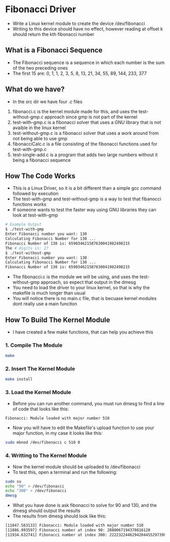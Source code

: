 # Fibonacci Driver
- Write a Linux kernel module to create the device /dev/fibonacci
- Writing to this device should have no effect, however reading at offset k should return the kth fibonacci number
## What is a Fibonacci Sequence
- The Fibonacci sequence is a sequence in which each number is the sum of the two preceding ones
- The first 15 are: 0, 1, 1, 2, 3, 5, 8, 13, 21, 34, 55, 89, 144, 233, 377

## What do we have? 
- In the src dir we have four .c files
1. fibonacci.c is the kernel module made for this, and uses the test-without-gmp.c approach since gmp is not part of the kernel 
2. test-with-gmp.c is a fibonacci solver that uses a GNU library that is not avaible in the linux kernel
3. test-without-gmp.c is a fibonacci solver that uses a work around from not being able to use gmp
4. fibonacciCalc.c is a file consisting of the fibonacci functions used for test-with-gmp.c
5. test-single-add.c is a program that adds two large numbers without it being a fibonacci sequence

## How The Code Works
- This is a Linux Driver, so it is a bit different than a simple gcc command followed by execution
- The test-with-gmp and test-without-gmp is a way to test that fibanocci functions works
- If someone wants to test the faster way using GNU libraries they can look at test-with-gmp
```bash
# Example Output
$ ./test-with-gmp
Enter Fibonacci number you want: 130
Calculating Fibonacci Number for 130 ... 
Fibonacci Number of 130 is: 659034621587630041982498215
The # digits is: 27
$ ./test-without-gmp 
Enter Fibonacci number you want: 130
Calculating Fibonacci Number for 130 ... 
Fibonacci Number of 130 is: 659034621587630041982498215
```
- The fibonacci.c is the module we will be using, and uses the test-without-gmp approach, so expect that output in the dmesg
- You need to load the driver to your linux kernel, so that is why the makefile is much longer than usual
- You will notice there is no main.c file, that is becuase kernel modules dont really use a main funciton

## How To Build The Kernel Module
- I have created a few make functions, that can help you achieve this
### 1. Compile The Module
```bash
make
```
### 2. Insert The Kernel Module
```bash
make install
```
### 3. Load the Kernel Module
- Before you can run another command, you must run dmesg to find a line of code that looks like this: 
```bash
Fibonacci: Module loaded with major number 510
```
- Now you will have to edit the Makefile's upload function to use your major function, in my case it looks like this: 
```bash
sudo mknod /dev/fibonacci c 510 0
```
### 4. Writting to The Kernel Module
- Now the kernel module should be uploaded to /dev/fibonacci
- To test this, open a terminal and run the following: 
```bash
sudo su
echo "90" > /dev/fibonacci 
echo "300" > /dev/fibonacci 
dmesg
```
- What you have done is ask fibonacci to solve for 90 and 130, and the dmesg should output the results
- The results from dmesg should look like this: 

```bash
[11847.563133] Fibonacci: Module loaded with major number 510
[11886.993597] Fibonacci number at index 90: 2880067194370816120
[11934.632741] Fibonacci number at index 300: 222232244629420445529739893461909967206666939096499764990979600
```
